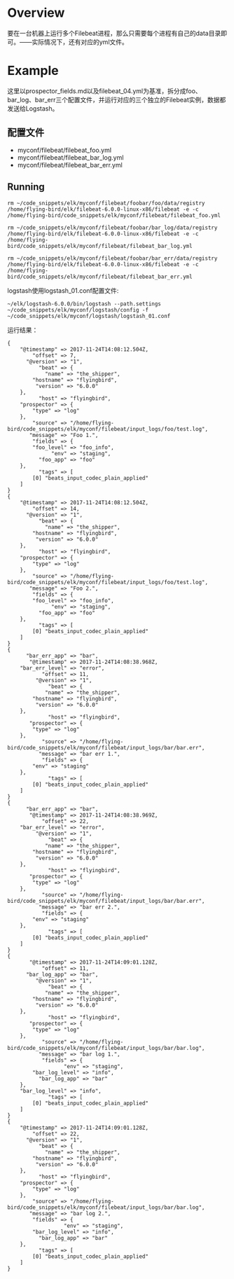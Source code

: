 # Overview

要在一台机器上运行多个Filebeat进程，那么只需要每个进程有自己的data目录即可。——实际情况下，还有对应的yml文件。

# Example

这里以prospector_fields.md以及filebeat_04.yml为基准，拆分成foo、bar_log、bar_err三个配置文件，并运行对应的三个独立的Filebeat实例，数据都发送给Logstash。

## 配置文件

- myconf/filebeat/filebeat_foo.yml
- myconf/filebeat/filebeat_bar_log.yml
- myconf/filebeat/filebeat_bar_err.yml

## Running

    rm ~/code_snippets/elk/myconf/filebeat/foobar/foo/data/registry
    /home/flying-bird/elk/filebeat-6.0.0-linux-x86/filebeat -e -c /home/flying-bird/code_snippets/elk/myconf/filebeat/filebeat_foo.yml
    
    rm ~/code_snippets/elk/myconf/filebeat/foobar/bar_log/data/registry
    /home/flying-bird/elk/filebeat-6.0.0-linux-x86/filebeat -e -c /home/flying-bird/code_snippets/elk/myconf/filebeat/filebeat_bar_log.yml
    
    rm ~/code_snippets/elk/myconf/filebeat/foobar/bar_err/data/registry
    /home/flying-bird/elk/filebeat-6.0.0-linux-x86/filebeat -e -c /home/flying-bird/code_snippets/elk/myconf/filebeat/filebeat_bar_err.yml
    
logstash使用logstash_01.conf配置文件:

    ~/elk/logstash-6.0.0/bin/logstash --path.settings ~/code_snippets/elk/myconf/logstash/config -f ~/code_snippets/elk/myconf/logstash/logstash_01.conf 

运行结果：
    
    {
        "@timestamp" => 2017-11-24T14:08:12.504Z,
            "offset" => 7,
          "@version" => "1",
              "beat" => {
                "name" => "the_shipper",
            "hostname" => "flyingbird",
             "version" => "6.0.0"
        },
              "host" => "flyingbird",
        "prospector" => {
            "type" => "log"
        },
            "source" => "/home/flying-bird/code_snippets/elk/myconf/filebeat/input_logs/foo/test.log",
           "message" => "Foo 1.",
            "fields" => {
            "foo_level" => "foo_info",
                  "env" => "staging",
              "foo_app" => "foo"
        },
              "tags" => [
            [0] "beats_input_codec_plain_applied"
        ]
    }
    {
        "@timestamp" => 2017-11-24T14:08:12.504Z,
            "offset" => 14,
          "@version" => "1",
              "beat" => {
                "name" => "the_shipper",
            "hostname" => "flyingbird",
             "version" => "6.0.0"
        },
              "host" => "flyingbird",
        "prospector" => {
            "type" => "log"
        },
            "source" => "/home/flying-bird/code_snippets/elk/myconf/filebeat/input_logs/foo/test.log",
           "message" => "Foo 2.",
            "fields" => {
            "foo_level" => "foo_info",
                  "env" => "staging",
              "foo_app" => "foo"
        },
              "tags" => [
            [0] "beats_input_codec_plain_applied"
        ]
    }
    {
          "bar_err_app" => "bar",
           "@timestamp" => 2017-11-24T14:08:38.968Z,
        "bar_err_level" => "error",
               "offset" => 11,
             "@version" => "1",
                 "beat" => {
                "name" => "the_shipper",
            "hostname" => "flyingbird",
             "version" => "6.0.0"
        },
                 "host" => "flyingbird",
           "prospector" => {
            "type" => "log"
        },
               "source" => "/home/flying-bird/code_snippets/elk/myconf/filebeat/input_logs/bar/bar.err",
              "message" => "bar err 1.",
               "fields" => {
            "env" => "staging"
        },
                 "tags" => [
            [0] "beats_input_codec_plain_applied"
        ]
    }
    {
          "bar_err_app" => "bar",
           "@timestamp" => 2017-11-24T14:08:38.969Z,
               "offset" => 22,
        "bar_err_level" => "error",
             "@version" => "1",
                 "beat" => {
                "name" => "the_shipper",
            "hostname" => "flyingbird",
             "version" => "6.0.0"
        },
                 "host" => "flyingbird",
           "prospector" => {
            "type" => "log"
        },
               "source" => "/home/flying-bird/code_snippets/elk/myconf/filebeat/input_logs/bar/bar.err",
              "message" => "bar err 2.",
               "fields" => {
            "env" => "staging"
        },
                 "tags" => [
            [0] "beats_input_codec_plain_applied"
        ]
    }
    {
           "@timestamp" => 2017-11-24T14:09:01.128Z,
               "offset" => 11,
          "bar_log_app" => "bar",
             "@version" => "1",
                 "beat" => {
                "name" => "the_shipper",
            "hostname" => "flyingbird",
             "version" => "6.0.0"
        },
                 "host" => "flyingbird",
           "prospector" => {
            "type" => "log"
        },
               "source" => "/home/flying-bird/code_snippets/elk/myconf/filebeat/input_logs/bar/bar.log",
              "message" => "bar log 1.",
               "fields" => {
                      "env" => "staging",
            "bar_log_level" => "info",
              "bar_log_app" => "bar"
        },
        "bar_log_level" => "info",
                 "tags" => [
            [0] "beats_input_codec_plain_applied"
        ]
    }
    {
        "@timestamp" => 2017-11-24T14:09:01.128Z,
            "offset" => 22,
          "@version" => "1",
              "beat" => {
                "name" => "the_shipper",
            "hostname" => "flyingbird",
             "version" => "6.0.0"
        },
              "host" => "flyingbird",
        "prospector" => {
            "type" => "log"
        },
            "source" => "/home/flying-bird/code_snippets/elk/myconf/filebeat/input_logs/bar/bar.log",
           "message" => "bar log 2.",
            "fields" => {
                      "env" => "staging",
            "bar_log_level" => "info",
              "bar_log_app" => "bar"
        },
              "tags" => [
            [0] "beats_input_codec_plain_applied"
        ]
    }
    
